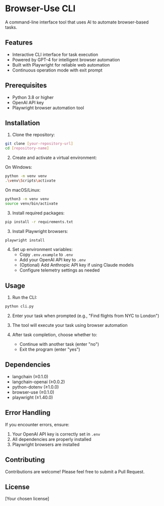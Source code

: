 # Browser-Use CLI

A command-line interface tool that uses AI to automate browser-based tasks.

## Features

- Interactive CLI interface for task execution
- Powered by GPT-4 for intelligent browser automation
- Built with Playwright for reliable web automation
- Continuous operation mode with exit prompt

## Prerequisites

- Python 3.8 or higher
- OpenAI API key
- Playwright browser automation tool

## Installation

1. Clone the repository:
```bash
git clone [your-repository-url]
cd [repository-name]
```

2. Create and activate a virtual environment:

On Windows:
```bash
python -m venv venv
.\venv\Scripts\activate
```

On macOS/Linux:
```bash
python3 -m venv venv
source venv/bin/activate
```

3. Install required packages:
```bash
pip install -r requirements.txt
```

3. Install Playwright browsers:
```bash
playwright install
```

4. Set up environment variables:
   - Copy `.env.example` to `.env`
   - Add your OpenAI API key to `.env`
   - (Optional) Add Anthropic API key if using Claude models
   - Configure telemetry settings as needed

## Usage

1. Run the CLI:
```bash
python cli.py
```

2. Enter your task when prompted (e.g., "Find flights from NYC to London")

3. The tool will execute your task using browser automation

4. After task completion, choose whether to:
   - Continue with another task (enter "no")
   - Exit the program (enter "yes")

## Dependencies

- langchain (≥0.1.0)
- langchain-openai (≥0.0.2)
- python-dotenv (≥1.0.0)
- browser-use (≥0.1.0)
- playwright (≥1.40.0)

## Error Handling

If you encounter errors, ensure:
1. Your OpenAI API key is correctly set in `.env`
2. All dependencies are properly installed
3. Playwright browsers are installed

## Contributing

Contributions are welcome! Please feel free to submit a Pull Request.

## License

[Your chosen license]
